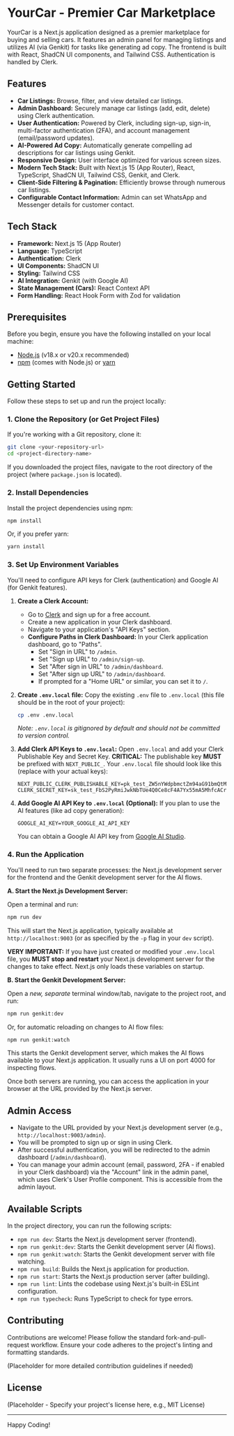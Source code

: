 
# YourCar - Premier Car Marketplace

YourCar is a Next.js application designed as a premier marketplace for buying and selling cars. It features an admin panel for managing listings and utilizes AI (via Genkit) for tasks like generating ad copy. The frontend is built with React, ShadCN UI components, and Tailwind CSS. Authentication is handled by Clerk.

## Features

*   **Car Listings:** Browse, filter, and view detailed car listings.
*   **Admin Dashboard:** Securely manage car listings (add, edit, delete) using Clerk authentication.
*   **User Authentication:** Powered by Clerk, including sign-up, sign-in, multi-factor authentication (2FA), and account management (email/password updates).
*   **AI-Powered Ad Copy:** Automatically generate compelling ad descriptions for car listings using Genkit.
*   **Responsive Design:** User interface optimized for various screen sizes.
*   **Modern Tech Stack:** Built with Next.js 15 (App Router), React, TypeScript, ShadCN UI, Tailwind CSS, Genkit, and Clerk.
*   **Client-Side Filtering & Pagination:** Efficiently browse through numerous car listings.
*   **Configurable Contact Information:** Admin can set WhatsApp and Messenger details for customer contact.

## Tech Stack

*   **Framework:** Next.js 15 (App Router)
*   **Language:** TypeScript
*   **Authentication:** Clerk
*   **UI Components:** ShadCN UI
*   **Styling:** Tailwind CSS
*   **AI Integration:** Genkit (with Google AI)
*   **State Management (Cars):** React Context API
*   **Form Handling:** React Hook Form with Zod for validation

## Prerequisites

Before you begin, ensure you have the following installed on your local machine:

*   [Node.js](https://nodejs.org/) (v18.x or v20.x recommended)
*   [npm](https://www.npmjs.com/) (comes with Node.js) or [yarn](https://yarnpkg.com/)

## Getting Started

Follow these steps to set up and run the project locally:

### 1. Clone the Repository (or Get Project Files)

If you're working with a Git repository, clone it:

```bash
git clone <your-repository-url>
cd <project-directory-name>
```

If you downloaded the project files, navigate to the root directory of the project (where `package.json` is located).

### 2. Install Dependencies

Install the project dependencies using npm:

```bash
npm install
```

Or, if you prefer yarn:

```bash
yarn install
```

### 3. Set Up Environment Variables

You'll need to configure API keys for Clerk (authentication) and Google AI (for Genkit features).

1.  **Create a Clerk Account:**
    *   Go to [Clerk](https://clerk.com/) and sign up for a free account.
    *   Create a new application in your Clerk dashboard.
    *   Navigate to your application's "API Keys" section.
    *   **Configure Paths in Clerk Dashboard:** In your Clerk application dashboard, go to "Paths".
        *   Set "Sign in URL" to `/admin`.
        *   Set "Sign up URL" to `/admin/sign-up`.
        *   Set "After sign in URL" to `/admin/dashboard`.
        *   Set "After sign up URL" to `/admin/dashboard`.
        *   If prompted for a "Home URL" or similar, you can set it to `/`.

2.  **Create `.env.local` file:**
    Copy the existing `.env` file to `.env.local` (this file should be in the root of your project):
    ```bash
    cp .env .env.local
    ```
    *Note: `.env.local` is gitignored by default and should not be committed to version control.*

3.  **Add Clerk API Keys to `.env.local`:**
    Open `.env.local` and add your Clerk Publishable Key and Secret Key.
    **CRITICAL:** The publishable key **MUST** be prefixed with `NEXT_PUBLIC_`.
    Your `.env.local` file should look like this (replace with your actual keys):
    ```env
    NEXT_PUBLIC_CLERK_PUBLISHABLE_KEY=pk_test_ZW5nYWdpbmctZm94aG91bmQtMTkuY2xlcmsuYWNjb3VudHMuZGV2JA
    CLERK_SECRET_KEY=sk_test_FbS2PyRmiJwkNbTUe4Q0Ce8cF4A7Yx55mA5MhfcACr
    ```

4.  **Add Google AI API Key to `.env.local` (Optional):**
    If you plan to use the AI features (like ad copy generation):
    ```env
    GOOGLE_AI_KEY=YOUR_GOOGLE_AI_API_KEY
    ```
    You can obtain a Google AI API key from [Google AI Studio](https://aistudio.google.com/app/apikey).

### 4. Run the Application

You'll need to run two separate processes: the Next.js development server for the frontend and the Genkit development server for the AI flows.

**A. Start the Next.js Development Server:**

Open a terminal and run:

```bash
npm run dev
```

This will start the Next.js application, typically available at `http://localhost:9003` (or as specified by the `-p` flag in your `dev` script).

**VERY IMPORTANT:** If you have just created or modified your `.env.local` file, you **MUST stop and restart** your Next.js development server for the changes to take effect. Next.js only loads these variables on startup.

**B. Start the Genkit Development Server:**

Open a *new, separate* terminal window/tab, navigate to the project root, and run:

```bash
npm run genkit:dev
```

Or, for automatic reloading on changes to AI flow files:

```bash
npm run genkit:watch
```

This starts the Genkit development server, which makes the AI flows available to your Next.js application. It usually runs a UI on port 4000 for inspecting flows.

Once both servers are running, you can access the application in your browser at the URL provided by the Next.js server.

## Admin Access

*   Navigate to the URL provided by your Next.js development server (e.g., `http://localhost:9003/admin`).
*   You will be prompted to sign up or sign in using Clerk.
*   After successful authentication, you will be redirected to the admin dashboard (`/admin/dashboard`).
*   You can manage your admin account (email, password, 2FA - if enabled in your Clerk dashboard) via the "Account" link in the admin panel, which uses Clerk's User Profile component. This is accessible from the admin layout.

## Available Scripts

In the project directory, you can run the following scripts:

*   `npm run dev`: Starts the Next.js development server (frontend).
*   `npm run genkit:dev`: Starts the Genkit development server (AI flows).
*   `npm run genkit:watch`: Starts the Genkit development server with file watching.
*   `npm run build`: Builds the Next.js application for production.
*   `npm run start`: Starts the Next.js production server (after building).
*   `npm run lint`: Lints the codebase using Next.js's built-in ESLint configuration.
*   `npm run typecheck`: Runs TypeScript to check for type errors.

## Contributing

Contributions are welcome! Please follow the standard fork-and-pull-request workflow. Ensure your code adheres to the project's linting and formatting standards.

(Placeholder for more detailed contribution guidelines if needed)

## License

(Placeholder - Specify your project's license here, e.g., MIT License)

---

Happy Coding!

